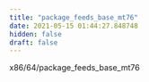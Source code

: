 ```yaml
---
title: "package_feeds_base_mt76"
date: 2021-05-15 01:44:27.848748
hidden: false
draft: false
---
```


x86/64/package_feeds_base_mt76

